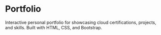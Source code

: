 # Portfolio
Interactive personal portfolio for showcasing cloud certifications, projects, and skills. Built with HTML, CSS, and Bootstrap.
